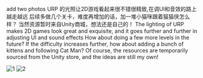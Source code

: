 add two photos
URP 的光照让2D游戏看起来很不错很精致,在调UI和音效的路上越走越远
后续多做几个关卡，难度再增加的话，加一堆小猫咪跟着猫猫侠怎么样？
当然资源暂时来自Unity商城，想法还是自己的！
The lighting of URP makes 2D games look great and exquisite, and it goes further and further in adjusting UI and sound effects
How about doing a few more levels in the future? If the difficulty increases further, how about adding a bunch of kittens and following Cat Man?
Of course, the resources are temporarily sourced from the Unity store, and the ideas are still my own!

![1](https://github.com/user-attachments/assets/0b624c46-107f-4747-8062-f28b42f07b38)
![2](https://github.com/user-attachments/assets/860e9311-3b8d-41b2-bb5d-7515b4b79979)
